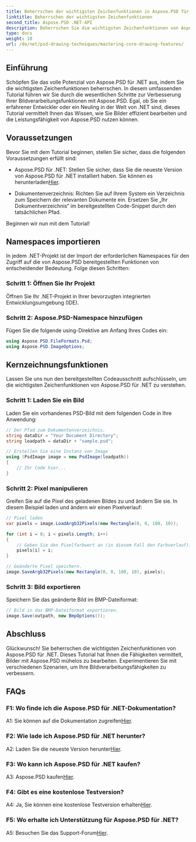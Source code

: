 ```yaml
---
title: Beherrschen der wichtigsten Zeichenfunktionen in Aspose.PSD für .NET
linktitle: Beherrschen der wichtigsten Zeichenfunktionen
second_title: Aspose.PSD .NET-API
description: Beherrschen Sie die wichtigsten Zeichenfunktionen von Aspose.PSD für .NET mit unserem Schritt-für-Schritt-Tutorial. Verbessern Sie mühelos Ihre Bildverarbeitungsfähigkeiten.
type: docs
weight: 10
url: /de/net/psd-drawing-techniques/mastering-core-drawing-features/
---
```

## Einführung

Schöpfen Sie das volle Potenzial von Aspose.PSD für .NET aus, indem Sie die wichtigsten Zeichenfunktionen beherrschen. In diesem umfassenden Tutorial führen wir Sie durch die wesentlichen Schritte zur Verbesserung Ihrer Bildverarbeitungsfunktionen mit Aspose.PSD. Egal, ob Sie ein erfahrener Entwickler oder ein Neuling in der Welt von .NET sind, dieses Tutorial vermittelt Ihnen das Wissen, wie Sie Bilder effizient bearbeiten und die Leistungsfähigkeit von Aspose.PSD nutzen können.

## Voraussetzungen

Bevor Sie mit dem Tutorial beginnen, stellen Sie sicher, dass die folgenden Voraussetzungen erfüllt sind:

-  Aspose.PSD für .NET: Stellen Sie sicher, dass Sie die neueste Version von Aspose.PSD für .NET installiert haben. Sie können es herunterladen[Hier](https://releases.aspose.com/psd/net/).

- Dokumentenverzeichnis: Richten Sie auf Ihrem System ein Verzeichnis zum Speichern der relevanten Dokumente ein. Ersetzen Sie „Ihr Dokumentverzeichnis“ im bereitgestellten Code-Snippet durch den tatsächlichen Pfad.

Beginnen wir nun mit dem Tutorial!

## Namespaces importieren

In jedem .NET-Projekt ist der Import der erforderlichen Namespaces für den Zugriff auf die von Aspose.PSD bereitgestellten Funktionen von entscheidender Bedeutung. Folge diesen Schritten:

### Schritt 1: Öffnen Sie Ihr Projekt

Öffnen Sie Ihr .NET-Projekt in Ihrer bevorzugten integrierten Entwicklungsumgebung (IDE).

### Schritt 2: Aspose.PSD-Namespace hinzufügen

Fügen Sie die folgende using-Direktive am Anfang Ihres Codes ein:

```csharp
using Aspose.PSD.FileFormats.Psd;
using Aspose.PSD.ImageOptions;
```

## Kernzeichnungsfunktionen

Lassen Sie uns nun den bereitgestellten Codeausschnitt aufschlüsseln, um die wichtigsten Zeichenfunktionen von Aspose.PSD für .NET zu verstehen.

### Schritt 1: Laden Sie ein Bild

Laden Sie ein vorhandenes PSD-Bild mit dem folgenden Code in Ihre Anwendung:

```csharp
// Der Pfad zum Dokumentenverzeichnis.
string dataDir = "Your Document Directory";
string loadpath = dataDir + "sample.psd";

// Erstellen Sie eine Instanz von Image
using (PsdImage image = new PsdImage(loadpath))
{
    // Ihr Code hier...
}
```

### Schritt 2: Pixel manipulieren

Greifen Sie auf die Pixel des geladenen Bildes zu und ändern Sie sie. In diesem Beispiel laden und ändern wir einen Pixelverlauf:

```csharp
// Pixel laden
var pixels = image.LoadArgb32Pixels(new Rectangle(0, 0, 100, 10));

for (int i = 0; i < pixels.Length; i++)
{
    // Geben Sie den Pixelfarbwert an (in diesem Fall den Farbverlauf).
    pixels[i] = i;
}

// Geänderte Pixel speichern.
image.SaveArgb32Pixels(new Rectangle(0, 0, 100, 10), pixels);
```

### Schritt 3: Bild exportieren

Speichern Sie das geänderte Bild im BMP-Dateiformat:

```csharp
// Bild in das BMP-Dateiformat exportieren.
image.Save(outpath, new BmpOptions());
```

## Abschluss

Glückwunsch! Sie beherrschen die wichtigsten Zeichenfunktionen von Aspose.PSD für .NET. Dieses Tutorial hat Ihnen die Fähigkeiten vermittelt, Bilder mit Aspose.PSD mühelos zu bearbeiten. Experimentieren Sie mit verschiedenen Szenarien, um Ihre Bildverarbeitungsfähigkeiten zu verbessern.

## FAQs

### F1: Wo finde ich die Aspose.PSD für .NET-Dokumentation?

 A1: Sie können auf die Dokumentation zugreifen[Hier](https://reference.aspose.com/psd/net/).

### F2: Wie lade ich Aspose.PSD für .NET herunter?

 A2: Laden Sie die neueste Version herunter[Hier](https://releases.aspose.com/psd/net/).

### F3: Wo kann ich Aspose.PSD für .NET kaufen?

 A3: Aspose.PSD kaufen[Hier](https://purchase.aspose.com/buy).

### F4: Gibt es eine kostenlose Testversion?

 A4: Ja, Sie können eine kostenlose Testversion erhalten[Hier](https://releases.aspose.com/).

### F5: Wo erhalte ich Unterstützung für Aspose.PSD für .NET?

 A5: Besuchen Sie das Support-Forum[Hier](https://forum.aspose.com/c/psd/34).